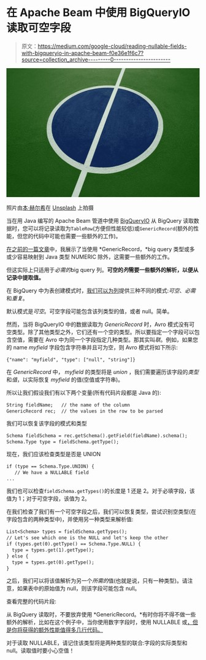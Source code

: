 # 在 Apache Beam 中使用 BigQueryIO 读取可空字段

> 原文：<https://medium.com/google-cloud/reading-nullable-fields-with-bigqueryio-in-apache-beam-f0e36e1f6c7?source=collection_archive---------0----------------------->

![](img/74742fcbbb47505a742407d73953f467.png)

照片由[本·赫尔希](https://unsplash.com/@benhershey?utm_source=medium&utm_medium=referral)在 [Unsplash](https://unsplash.com?utm_source=medium&utm_medium=referral) 上拍摄

当在用 Java 编写的 Apache Beam 管道中使用 [BigQueryIO](https://beam.apache.org/releases/javadoc/2.22.0/org/apache/beam/sdk/io/gcp/bigquery/BigQueryIO.html) 从 BigQuery 读取数据时，您可以将记录读取为`TableRow`(方便但性能较低)或`GenericRecord`(额外的性能，但您的代码中可能也需要一些额外的工作)。

[在之前的一篇文章](/google-cloud/reading-numeric-fields-with-bigqueryio-in-apache-beam-23273a9d0c99)中，我展示了当使用 *GenericRecord，*big query 类型或多或少容易映射到 Java 类型 NUMERIC 除外，这需要一些额外的工作。

但这实际上只适用于*必需的*big query 列。**可空的*列*需要一些额外的解析，以便从记录中提取值。**

在 BigQuery 中为表创建模式时，[我们可以为列](https://cloud.google.com/bigquery/docs/schemas#modes)提供三种不同的模式:*可空*、*必需*和*重复*。

默认模式是*可空*。可空字段可能包含该列类型的值，或者 null。简单。

然而，当将 BigQueryIO 中的数据读取为 *GenericRecord* 时，Avro 模式没有可空类型。除了其他类型之外，它们还有一个空的类型。所以要指定一个字段可以包含空值，需要在 Avro 中为同一个字段指定几种类型。那其实叫*联*。例如，如果您的 name *myfield* 字段包含字符串并且可为空，则 Avro 模式将如下所示:

```
{"name": "myfield", "type": ["null", "string"]}
```

在 *GenericRecord* 中， *myfield* 的类型将是 *union* ，我们需要遍历该字段的*类型*和*值*，以实际恢复 *myfield* 的值(空值或字符串)。

所以让我们假设我们有以下两个变量(所有代码片段都是 Java 的):

```
String fieldName;   // the name of the column
GenericRecord rec;  // the values in the row to be parsed
```

我们可以恢复该字段的模式和类型

```
Schema fieldSchema = rec.getSchema().getField(fieldName).schema();
Schema.Type type = fieldSchema.getType();
```

现在，我们应该检查类型是否是 UNION

```
if (type == Schema.Type.UNION) {      
   // We have a NULLABLE field
...
```

我们也可以检查`fieldSchema.getTypes()`的长度是 1 还是 2。对于必填字段，该值为 1；对于可空字段，该值为 2。

在我们检查了我们有一个可空字段之后，我们可以恢复类型，尝试识别空类型(在字段包含的两种类型中)，并使用另一种类型来解析值:

```
List<Schema> types = fieldSchema.getTypes();      
// Let's see which one is the NULL and let's keep the other      
if (types.get(0).getType() == Schema.Type.NULL) {        
  type = types.get(1).getType();      
} else {        
  type = types.get(0).getType();      
}
```

之后，我们可以将该值解析为另一个*所需的*值(也就是说，只有一种类型)。请注意，如果表中的原始值为 null，则该字段可能包含 null。

查看完整的代码片段:

从 BigQuery 读取时，不要放弃使用 *GenericRecord。*有时你将不得不做一些额外的解析，比如在这个例子中，当你使用数字字段时，使用 NULLABLE 或[，但是你将获得的额外性能值得多几行代码。](/google-cloud/reading-numeric-fields-with-bigqueryio-in-apache-beam-23273a9d0c99)

对于读取 NULLABLE，请记住该类型将是两种类型的联合:字段的实际类型和 null。读取值时要小心空值！